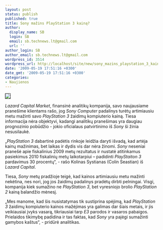 ```yaml
---
layout: post
status: publish
published: true
title: Sony mažins PlayStation 3 kainą?
author:
  display_name: SB
  login: SB
  email: sb.technews.lt@gmail.com
  url: ''
author_login: SB
author_email: sb.technews.lt@gmail.com
wordpress_id: 3514
wordpress_url: http://localhost/site/new/sony_mazins_playstation_3_kaina_/
date: '2009-05-19 17:51:16 +0300'
date_gmt: '2009-05-19 17:51:16 +0300'
categories:
- Naujienos
---
```

<div class="imgright"><img src="http://tbn0.google.com/images?q=tbn:HANUNyXPt7zbRM:http://blog.taragana.com/wp-content/uploads/2009/04/sony_playstation_3.jpg" border="1" /></div>
<p><i>Lazard Capital Market</i>, finansinė analitikų kompanija, savo naujausiame pranešime klientams rašo, jog <i>Sony Computer</i> padalinys turėtų artimiausiu metu mažinti savo <i>PlayStation 3</i> žaidimų kompiuterio kainą. Tiesa informacija nėra objektyvi, kadangi analitikų pranešimas yra daugiau prognozinio pobūdžio - jokio oficialaus patvirtinimo iš <i>Sony</i> ši žinia nesusilaukė.</p>
<p>„<i>PlayStation 3</i> dabartinė padėtis rinkoje leidžia daryti išvadą, kad artėja kainų mažinimas, bet laikas ir dydis vis dar nėra žinomi. <i>Sony</i> neseniai pranešė apie fiskalinius 2009 metų rezultatus ir nustatė atitinkamus pasiekimus 2010 fiskalinių metų laikotarpiui – padidinti <i>PlayStaiton 3</i> pardavimus 30 procentų“, - rašo Kolinas Systianas (Colin Seastian) iš <i>Lazard Capital</i>.</p>
<p>Tiesa, <i>Sony</i> metų pradžioje teigė, kad kainos artimiausiu metu mažinti nekėtina, nes nori, jog jos žaidimų padalinys pradėtų dirbti pelningai. Visgi, kompanija kiek sumažino ne <i>PlayStation 3</i>, bet vyresniojo brolio <i>PlayStation 2</i> kainą balandžio mėnesį.</p>
<p>„Mes manome, kad šis nusistatymas tik sustiprina spėjimą, kad <i>PlayStation 3</i> žaidimų kompiuterio kainos mažėjimas yra galimas dar šiais metais, ir jis veikiausiai įvyks vasarą, tikriausiai tarp <i>E3</i> parodos ir vasaros pabaigos. Prielaidos tikimybę padidina ir tas faktas, kad <i>Sony</i> yra pajėgi sumažinti gamybos kaštus“, - pridūrė analitikas.</p>
